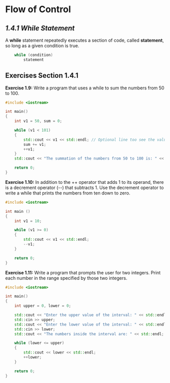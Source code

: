 # **Flow of Control**

## *1.4.1 While Statement*

A **while** statement repeatedly executes a section of code, called **statement**, so long as a given condition is true. 

```Cpp
    while (condition)
        statement
```

## **Exercises Section 1.4.1**

**Exercise 1.9:** Write a program that uses a while to sum the numbers from
50 to 100.
```Cpp
#include <iostream>

int main()
{
    int v1 = 50, sum = 0;

    while (v1 < 101)
    {
        std::cout << v1 << std::endl; // Optional line too see the value of v1 for each iteration.
        sum += v1;
        ++v1;
    }
    std::cout << "The summation of the numbers from 50 to 100 is: " << sum << std::endl;

    return 0;
}
````

**Exercise 1.10:** In addition to the ++ operator that adds 1 to its operand,
there is a decrement operator (--) that subtracts 1. Use the decrement
operator to write a while that prints the numbers from ten down to zero.
```Cpp
#include <iostream>

int main ()
{
    int v1 = 10;

    while (v1 >= 0)
    {
        std::cout << v1 << std::endl;
        --v1;
    }

    return 0;
}
````

**Exercise 1.11:** Write a program that prompts the user for two integers.
Print each number in the range specified by those two integers.
```Cpp
#include <iostream>

int main()
{
    int upper = 0, lower = 0;

    std::cout << "Enter the upper value of the interval: " << std::endl;
    std::cin >> upper; 
    std::cout << "Enter the lower value of the interval: " << std::endl;
    std::cin >> lower;
    std::cout << "The numbers inside the interval are: " << std::endl;

    while (lower <= upper)
    {
        std::cout << lower << std::endl;
        ++lower;
    }

    return 0;
}
````
